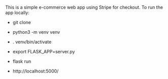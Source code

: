 This is a simple e-commerce web app using Stripe for checkout.  To run the app locally:

* git clone

* python3 -m venv venv

* . venv/bin/activate

* export FLASK_APP=server.py

* flask run

* http://localhost:5000/
